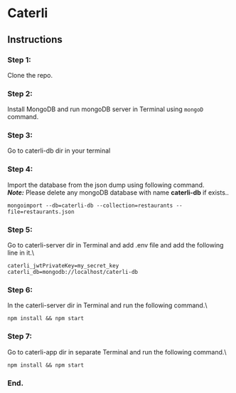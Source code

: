 # Caterli

## Instructions

### Step 1:
Clone the repo.

### Step 2:
Install MongoDB and run mongoDB server in Terminal using ```mongoD``` command.

### Step 3:
Go to caterli-db dir in your terminal

### Step 4:
Import the database from the json dump using following command.\
**_Note:_**  Please delete any mongoDB database with name **caterli-db** if exists..
```properties
mongoimport --db=caterli-db --collection=restaurants --file=restaurants.json
```

### Step 5:
Go to caterli-server dir in Terminal and add .env file and add the following line in it.\
```properties
caterli_jwtPrivateKey=my_secret_key
caterli_db=mongodb://localhost/caterli-db
```

### Step 6: 
In the caterli-server dir in Terminal and run the following command.\
```properties
npm install && npm start
```
### Step 7:
Go to caterli-app dir in separate Terminal and run the following command.\
```properties
npm install && npm start
```

### End.
